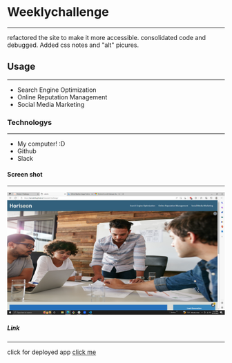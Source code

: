 # Weeklychallenge
***

refactored the site to make it more accessible. consolidated code and debugged. Added css notes and "alt" picures.
## Usage
***
* Search Engine Optimization
* Online Reputation Management
* Social Media Marketing
### Technologys
***
* My computer! :D
* Github
* Slack
#### Screen shot
***
![](assets/images/Screenshot.png)
##### Link
***
click for deployed app
[click me](https://lacnoskillz.github.io/Kaisweek1challenge/)
